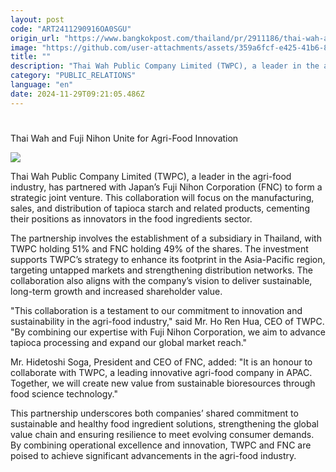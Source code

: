 ```yaml
---
layout: post
code: "ART2411290916OA0SGU"
origin_url: "https://www.bangkokpost.com/thailand/pr/2911186/thai-wah-and-fuji-nihon-unite-for-agri-food-innovation-"
image: "https://github.com/user-attachments/assets/359a6fcf-e425-41b6-8ed0-89c4923076d5"
title: ""
description: "Thai Wah Public Company Limited (TWPC), a leader in the agri-food industry, has partnered with Japan’s Fuji Nihon Corporation (FNC) to form a strategic joint venture. This collaboration will focus on the manufacturing, sales, and distribution of tapioca starch and related products, cementing their positions as innovators in the food ingredients sector."
category: "PUBLIC_RELATIONS"
language: "en"
date: 2024-11-29T09:21:05.486Z
---
```


# 

Thai Wah and Fuji Nihon Unite for Agri-Food Innovation

![](https://github.com/user-attachments/assets/d117316e-4e9c-4e7d-b82d-019a8cbd4b06)

Thai Wah Public Company Limited (TWPC), a leader in the agri-food industry, has partnered with Japan’s Fuji Nihon Corporation (FNC) to form a strategic joint venture. This collaboration will focus on the manufacturing, sales, and distribution of tapioca starch and related products, cementing their positions as innovators in the food ingredients sector. 

The partnership involves the establishment of a subsidiary in Thailand, with TWPC holding 51% and FNC holding 49% of the shares. The investment supports TWPC’s strategy to enhance its footprint in the Asia-Pacific region, targeting untapped markets and strengthening distribution networks. The collaboration also aligns with the company’s vision to deliver sustainable, long-term growth and increased shareholder value. 

"This collaboration is a testament to our commitment to innovation and sustainability in the agri-food industry," said Mr. Ho Ren Hua, CEO of TWPC. "By combining our expertise with Fuji Nihon Corporation, we aim to advance tapioca processing and expand our global market reach." 

Mr. Hidetoshi Soga, President and CEO of FNC, added: "It is an honour to collaborate with TWPC, a leading innovative agri-food company in APAC. Together, we will create new value from sustainable bioresources through food science technology." 

This partnership underscores both companies’ shared commitment to sustainable and healthy food ingredient solutions, strengthening the global value chain and ensuring resilience to meet evolving consumer demands. By combining operational excellence and innovation, TWPC and FNC are poised to achieve significant advancements in the agri-food industry.